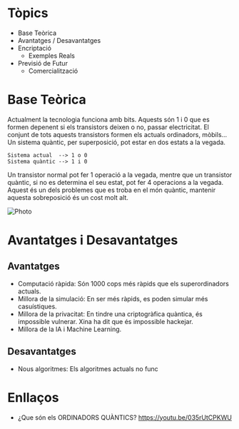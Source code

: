 # Tòpics
- Base Teòrica
- Avantatges / Desavantatges
- Encriptació
	- Exemples Reals
- Previsió de Futur
	- Comercialització


# Base Teòrica
Actualment la tecnologia funciona amb bits. Aquests són 1 i 0 que es formen depenent si els transistors deixen o no, passar electricitat. El conjunt de tots aquests transistors formen els actuals ordinadors, mòbils…
Un sistema quàntic, per superposició, pot estar en dos estats a la vegada.

```exemple1
Sistema actual  --> 1 o 0
Sistema quàntic --> 1 i 0
```

Un transistor normal pot fer 1 operació a la vegada, mentre que un transistor quàntic, si no es determina el seu estat, pot fer 4 operacions a la vegada. Aquest és un dels problemes que es troba en el món quàntic, mantenir aquesta sobreposició és un cost molt alt.  

![Photo](https://www.researchgate.net/publication/271532617/figure/fig4/AS:349605003841542@1460363736871/Bits-three-state-systems-cobits-and-qubits-Our-secure-delegated-computing-protocol.png)


# Avantatges i Desavantatges
## Avantatges
- Computació ràpida: Són 1000 cops més ràpids que els superordinadors actuals.
- Millora de la simulació: En ser més ràpids, es poden simular més casuístiques.
- Millora de la privacitat: En tindre una criptogràfica quàntica, és impossible vulnerar. Xina ha dit que és impossible hackejar.
- Millora de la IA i Machine Learning.

## Desavantatges
- Nous algoritmes: Els algoritmes actuals no func
# Enllaços
- ¿Que són els ORDINADORS QUÀNTICS?
https://youtu.be/035rUtCPKWU


